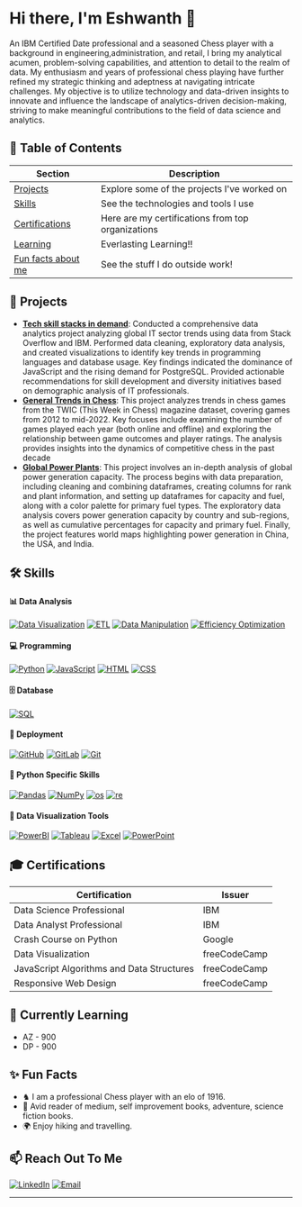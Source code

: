 # Hi there, I'm Eshwanth 👋

An IBM Certified Date professional and a seasoned Chess player with a background in engineering,administration, and retail, I bring my analytical acumen, problem-solving capabilities, and attention to detail to the realm of data. My enthusiasm and years of professional chess playing have further refined my strategic thinking and adeptness at navigating intricate challenges. My objective is to utilize technology and data-driven insights to innovate and influence the landscape of analytics-driven decision-making, striving to make meaningful contributions to the field of data science and analytics.

## **📜 Table of Contents**

| Section | Description |
|---------|-------------|
| [Projects](#-projects) | Explore some of the projects I've worked on |
| [Skills](#🛠️-skills) | See the technologies and tools I use |
| [Certifications](#-certifications) | Here are my certifications from top organizations |
| [Learning](#-currently-learning) | Everlasting Learning!! |
| [Fun facts about me](#-fun-facts) | See the stuff  I do outside work! |

## **📂 Projects**
- **[Tech skill stacks in demand](https://github.com/EshwanthJ/IBM-Data-Analyst-Capstone-Project)**: Conducted a comprehensive data analytics project analyzing global IT sector trends using data from Stack Overflow and IBM. Performed data cleaning, exploratory data analysis, and created visualizations to identify key trends in programming languages and database usage. Key findings indicated the dominance of JavaScript and the rising demand for PostgreSQL. Provided actionable recommendations for skill development and diversity initiatives based on demographic analysis of IT professionals.
- **[General Trends in Chess](https://github.com/EshwanthJ/Trends_in_Chess)**: This project analyzes trends in chess games from the TWIC (This Week in Chess) magazine dataset, covering games from 2012 to mid-2022. Key focuses include examining the number of games played each year (both online and offline) and exploring the relationship between game outcomes and player ratings. The analysis provides insights into the dynamics of competitive chess in the past decade
- **[Global Power Plants](https://github.com/EshwanthJ/global_power_plants)**: This project involves an in-depth analysis of global power generation capacity. The process begins with data preparation, including cleaning and combining dataframes, creating columns for rank and plant information, and setting up dataframes for capacity and fuel, along with a color palette for primary fuel types. The exploratory data analysis covers power generation capacity by country and sub-regions, as well as cumulative percentages for capacity and primary fuel. Finally, the project features world maps highlighting power generation in China, the USA, and India.

## **🛠️ Skills**

#### **📊 Data Analysis**

[![Data Visualization](https://img.shields.io/badge/Data_Visualization-Advanced-green)]()
[![ETL](https://img.shields.io/badge/ETL-Advanced-green)]()
[![Data Manipulation](https://img.shields.io/badge/Data_Manipulation-Proficient-yellow)]()
[![Efficiency Optimization](https://img.shields.io/badge/Efficiency_Optimization-Intermediate-orange)]()

#### **💻 Programming**

[![Python](https://img.shields.io/badge/Python-advanced-green)]()
[![JavaScript](https://img.shields.io/badge/JavaScript-advanced-green)]()
[![HTML](https://img.shields.io/badge/HTML-expert-blue)]()
[![CSS](https://img.shields.io/badge/CSS-Proficient-yellow)]()

#### **🗄️ Database**

[![SQL](https://img.shields.io/badge/SQL-Intermediate-orange)]()

#### **🚀 Deployment**

[![GitHub](https://img.shields.io/badge/GitHub-Proficient-yellow)]()
[![GitLab](https://img.shields.io/badge/GitLab-Proficient-yellow)]()
[![Git](https://img.shields.io/badge/Git-Intermediate-orange)]()

#### **🐍 Python Specific Skills**

[![Pandas](https://img.shields.io/badge/Pandas-Advanced-green)]()
[![NumPy](https://img.shields.io/badge/NumPy-Advanced-green)]()
[![os](https://img.shields.io/badge/os-Proficient-yellow)]()
[![re](https://img.shields.io/badge/re-Proficient-yellow)]()

#### **🔧 Data Visualization Tools**

[![PowerBI](https://img.shields.io/badge/PowerBI-Proficient-yellow)]()
[![Tableau](https://img.shields.io/badge/Tableau-Proficient-yellow)]()
[![Excel](https://img.shields.io/badge/Excel-Advanced-green)]()
[![PowerPoint](https://img.shields.io/badge/PowerPoint-Intermediate-orange)]()

## **🎓 Certifications**

| Certification | Issuer |
|---------------|--------|
| Data Science Professional | IBM |
| Data Analyst Professional | IBM |
| Crash Course on Python | Google |
| Data Visualization | freeCodeCamp |
| JavaScript Algorithms and Data Structures | freeCodeCamp |
| Responsive Web Design | freeCodeCamp |

## **🌱 Currently Learning**
- AZ - 900
- DP - 900

## **✨ Fun Facts**

- ♞ I am a professional Chess player with an elo of 1916.
- 📖 Avid reader of medium, self improvement books, adventure, science fiction books.
- 🌍 Enjoy hiking and travelling.

## **📫 Reach Out To Me**

[![LinkedIn](https://img.shields.io/badge/-LinkedIn-0077B5?style=flat&logo=linkedin&logoColor=white)](https://www.linkedin.com/in/eshwanthj/)
[![Email](https://img.shields.io/badge/-Email-D14836?style=flat&logo=gmail&logoColor=white)](mailto:your.eshwanthj@gmail.com)

---
